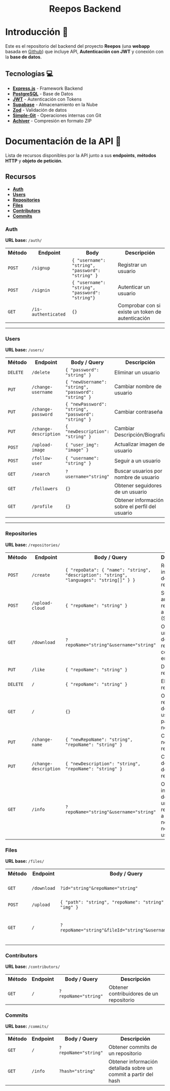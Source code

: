 <h1 align="center">Reepos Backend</h1>

# Introducción 🚀

Este es el repositorio del backend del proyecto **Reepos** (una **webapp** basada en [Github](https://github.com)) que 
incluye API, **Autenticación con JWT** y conexión con la **base de datos**.

## Tecnologías 💻️

- **[Express.js](https://expressjs.com)** - Framework Backend
- **[PostgreSQL](https://www.postgresql.org/)** - Base de Datos
- **[JWT](https://jwt.io/)** - Autenticación con Tokens
- **[Supabase](https://supabase.com)** - Almacenamiento en la Nube
- **[Zod](https://zod.dev/)** - Validación de datos
- **[Simple-Git](https://www.npmjs.com/package/simple-git)** - Operaciones internas con Git
- **[Achiver](https://www.npmjs.com/package/archiver)** - Compresión en formato ZIP

# Documentación de la API 📔

Lista de recursos disponibles por la API junto a sus **endpoints**, **métodos HTTP** y **objeto de petición**.

## Recursos

- **[Auth](#auth)**
- **[Users](#users)**
- **[Repositories](#repositories)**
- **[Files](#files)**
- **[Contributors](#contributors)**
- **[Commits](#commits)**

### Auth

**URL base:** `/auth/`

<table>
    <th>Método</th>
    <th>Endpoint</th>
    <th>Body</th>
    <th>Descripción</th>
    <tr>
        <td><code>POST</code></td>
        <td><code>/signup</code></td>
        <td>
            <code>{ "username": "string", "password": "string" }</code>
        </td>
        <td>Registrar un usuario</td>
    </tr>
    <tr>
        <td><code>POST</code></td>
        <td><code>/signin</code></td>
        <td>
            <code>{ "username": "string", "password": "string"}</code>
        </td>
        <td>Autenticar un usuario</td>
    </tr>
    <tr>
        <td><code>GET</code></td>
        <td><code>/is-authenticated</code></td>
        <td>
            <code>{}</code>
        </td>
        <td>Comprobar con si existe un token de autenticación</td>
    </tr>
</table>

---

### Users

**URL base:** `/users/`

<table>
    <th>Método</th>
    <th>Endpoint</th>
    <th>Body / Query</th>
    <th>Descripción</th>
    <tr>
        <td><code>DELETE</code></td>
        <td><code>/delete</code></td>
        <td><code>{ "password": "string" }</code></td>
        <td>Eliminar un usuario</td>
    </tr>
    <tr>
        <td><code>PUT</code></td>
        <td><code>/change-username</code></td>
        <td><code>{ "newUsername": "string", "password": "string" }</code></td>
        <td>Cambiar nombre de usuario</td>
    </tr>
    <tr>
        <td><code>PUT</code></td>
        <td><code>/change-password</code></td>
        <td><code>{ "newPassword": "string", "password": "string" }</code></td>
        <td>Cambiar contraseña</td>
    </tr>
    <tr>
        <td><code>PUT</code></td>
        <td><code>/change-description</code></td>
        <td><code>{ "newDescription": "string" }</code></td>
        <td>Cambiar Descripción/Biografia</td>
    </tr>
    <tr>
        <td><code>POST</code></td>
        <td><code>/upload-image</code></td>
        <td><code>{ "user_img": "image" }</code></td>
        <td>Actualizar imagen de usuario</td>
    </tr>
    <tr>
        <td><code>POST</code></td>
        <td><code>/follow-user</code></td>
        <td><code>{ "username": "string" }</code></td>
        <td>Seguir a un usuario</td>
    </tr>
    <tr>
        <td><code>GET</code></td>
        <td><code>/search</code></td>
        <td><code>?username="string"</code></td>
        <td>Buscar usuarios por nombre de usuario</td>
    </tr>
    <tr>
        <td><code>GET</code></td>
        <td><code>/followers</code></td>
        <td><code>{}</code></td>
        <td>Obtener seguidores de un usuario</td>
    </tr>
    <tr>
        <td><code>GET</code></td>
        <td><code>/profile</code></td>
        <td><code>{}</code></td>
        <td>Obtener información sobre el perfil del usuario</td>
    </tr>
</table>

---

### Repositories

**URL base:** `/repositories/`

<table>
    <th>Método</th>
    <th>Endpoint</th>
    <th>Body / Query</th>
    <th>Descripción</th>
    <tr>
        <td><code>POST</code></td>
        <td><code>/create</code></td>
        <td><code>{ "repoData": { "name": "string", "description": "string", "languages": "string[]" } }</code></td>
        <td>Registrar información del repositorio</td>
    </tr>
    <tr>
        <td><code>POST</code></td>
        <td><code>/upload-cloud</code></td>
        <td><code>{ "repoName": "string" }</code></td>
        <td>Subir archivos del repositorio a la nube (Supabase)</td>
    </tr>
    <tr>
        <td><code>GET</code></td>
        <td><code>/download</code></td>
        <td><code>?repoName="string"&username="string"</code></td>
        <td>Obtener la url pública de un repositorio comprimido en zip</td>
    </tr>
    <tr>
        <td><code>PUT</code></td>
        <td><code>/like</code></td>
        <td><code>{ "repoName": "string" }</code></td>
        <td>Dar like a repositorio</td>
    </tr>
    <tr>
        <td><code>DELETE</code></td>
        <td><code>/</code></td>
        <td><code>{ "repoName": "string" }</code></td>
        <td>Eliminar un repositorio</td>
    </tr>
    <tr>
        <td><code>GET</code></td>
        <td><code>/</code></td>
        <td><code>{}</code></td>
        <td>Obtener repositorios de un usuario a partir del nombre</td>
    </tr>
    <tr>
        <td><code>PUT</code></td>
        <td><code>/change-name</code></td>
        <td><code>{ "newRepoName": "string", "repoName": "string" }</code></td>
        <td>Cambiar nombre de repositorio</td>
    </tr>
    <tr>
        <td><code>PUT</code></td>
        <td><code>/change-description</code></td>
        <td><code>{ "newDescription": "string", "repoName": "string" }</code></td>
        <td>Cambiar descripción de repositorio</td>
    </tr>
    <tr>
        <td><code>GET</code></td>
        <td><code>/info</code></td>
        <td><code>?repoName="string"&username="string"</code></td>
        <td>Obtener información detallada de un repositorio a partir del nombre y nombre de usuario</td>
    </tr>
</table>

### Files

**URL base:** `/files/`

<table>
    <th>Método</th>
    <th>Endpoint</th>
    <th>Body / Query</th>
    <th>Descripción</th>
    <tr>
        <td><code>GET</code></td>
        <td><code>/download</code></td>
        <td><code>?id="string"&repoName="string"</code></td>
        <td>Obtener url pública de un archivo</td>
    </tr>
    <tr>
        <td><code>POST</code></td>
        <td><code>/upload</code></td>
        <td><code>{ "path": "string", "repoName": "string", "file": "img" }</code></td>
    </tr>
    <tr>
        <td><code>GET</code></td>
        <td><code>/</code></td>
        <td><code>?repoName="string"&fileId="string"&username="string"</code></td>
        <td>Obtener información detallada sobre un archivo</td>
    </tr>
</table>


### Contributors

**URL base:** `/contributors/`

<table>
    <th>Método</th>
    <th>Endpoint</th>
    <th>Body / Query</th>
    <th>Descripción</th>
    <tr>
        <td><code>GET</code></td>
        <td><code>/</code></td>
        <td><code>?repoName="string"</code></td>
        <td>Obtener contribuidores de un repositorio</td>
    </tr>
</table>

### Commits

**URL base:** `/commits/`

<table>
    <th>Método</th>
    <th>Endpoint</th>
    <th>Body / Query</th>
    <th>Descripción</th>
    <tr>
        <td><code>GET</code></td>
        <td><code>/</code></td>
        <td><code>?repoName="string"</code></td>
        <td>Obtener commits de un repositorio</td>
    </tr>
    <tr>
        <td><code>GET</code></td>
        <td><code>/info</code></td>
        <td><code>?hash="string"</code></td>
        <td>Obtener información detallada sobre un commit a partir del hash</td>
    </tr>
</table>
